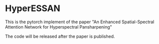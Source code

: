 # HyperESSAN
This is the pytorch implement of the paper "An Enhanced Spatial-Spectral Attention Network for Hyperspectral Pansharpening"

The code will be released after the paper is published.
